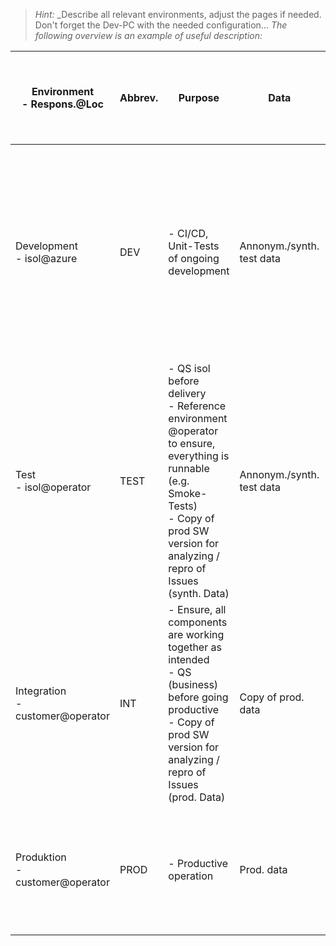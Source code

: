> _Hint:_
> _Describe all relevant environments, adjust the pages if needed. Don't forget the Dev-PC with the needed configuration...
> _The following overview is an example of useful description:_


| **Environment**<br/>- Respons.@Loc | **Abbrev.** | **Purpose** | **Data** | **Access** | **Config**<br/>- Sizing<br/>- Jobs | **Integration** | **Deployment**<br/>- Apploval by<br/>- Respons. for Deployment (Tool) |
|-----------|-----------|-----------|-----------|-----------|-----------|-----------|-----------|
| Development<br/>- isol@azure | DEV | - CI/CD, Unit-Tests of ongoing development | Annonym./synth. test data | isol | VM@Azure<br/>- small/medium<br/>- on-demand | Client-Side: Yes<br/>IAM: No	- auto (DevOps auto)<br/>DB/Doc: Yes (@Azure)<br/>Mail: Yes (@Azure)<br/>System XY: Test-Client<br/>System YZ: Mocked | After each Pull-Request<br/>- auto (DevOps)<br/>- auto (DevOps auto) |
| Test<br/>- isol@operator | TEST | - QS isol before delivery<br/>- Reference environment @operator to ensure, everything is runnable (e.g. Smoke-Tests)<br/>- Copy of prod SW version for analyzing / repro of Issues (synth. Data) | Annonym./synth. test data | Dev team<br/>QA isol<br/>Operator<br/>App owner<br/> | VM@customer<br/>- full (2 Inst.)<br/>- on demand | Client-Side: Yes<br/>IAM: Yes<br/>DB/Doc: Yes<br/>Mail: Yes<br/>System XY: Test-Client<br/>System YZ: Mocked | Before delivery<br/>- QM isol<br/>- auto (DevOps) |
| Integration<br/>- customer@operator | INT  | - Ensure, all components are working together as intended<br/>- QS (business) before going productive<br/>- Copy of prod SW version for analyzing / repro of Issues (prod. Data) | Copy of prod. data | QA isol<br/>QA customer<br/>Operator<br/>App owner | VM@customer<br/>- full (2 Inst.)<br/>- on-demand | Client-Side: Yes<br/>IAM: Yes<br/>DB/Doc: Yes<br/>Mail: Yes<br/>System XY: Yes<br/>System YZ: Yes | After approval QM isol<br/>- QM customer<br/>- auto (DevOps) |
| Produktion<br/>- customer@operator | PROD | - Productive operation | Prod. data | App owner<br/>Operator<br/>Prod User | VM@customer<br/>- full (2 Inst.)<br/>- active | Client-Side: Yes<br/>IAM: Yes<br/>DB/Doc: Yes<br/>Mail: Yes<br/>System XY: Yes<br/>System YZ: Yes | After approval QM customer<br/>- App owner<br/>- auto (DevOps) |




